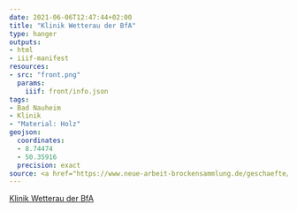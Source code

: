 ```yaml
---
date: 2021-06-06T12:47:44+02:00
title: "Klinik Wetterau der BfA"
type: hanger
outputs:
- html
- iiif-manifest
resources:
- src: "front.png"
  params:
    iiif: front/info.json
tags:
- Bad Nauheim
- Klinik
- "Material: Holz"
geojson:
  coordinates:
  - 8.74474
  - 50.35916
  precision: exact
source: <a href="https://www.neue-arbeit-brockensammlung.de/geschaefte/zweigstelle-kim/">KiM</a>
---
```


[Klinik Wetterau der BfA](https://wetterau.deutsche-rentenversicherung-reha-zentren.de/)
